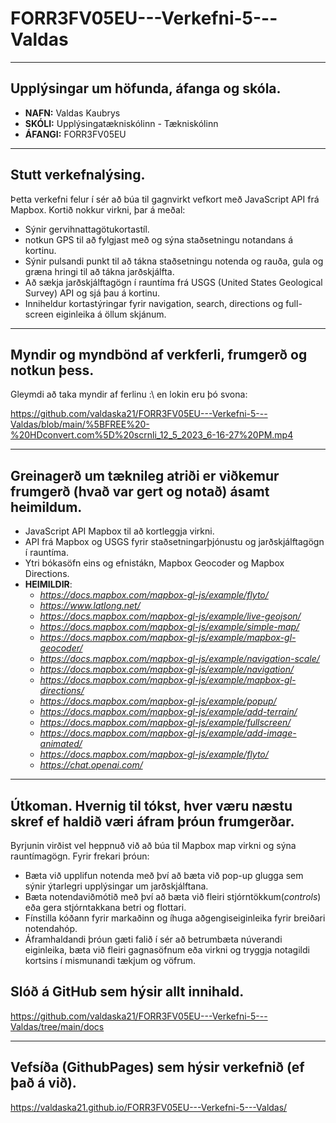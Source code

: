 # FORR3FV05EU---Verkefni-5---Valdas
---
## Upplýsingar um höfunda, áfanga og skóla.
- **NAFN:** Valdas Kaubrys  
- **SKÓLI:** Upplýsingatækniskólinn - Tækniskólinn  
- **ÁFANGI:** FORR3FV05EU  
---
## Stutt verkefnalýsing.
Þetta verkefni felur í sér að búa til gagnvirkt vefkort með JavaScript API frá Mapbox. Kortið nokkur virkni, þar á meðal:
- Sýnir gervihnattagötukortastíl.
- notkun GPS til að fylgjast með og sýna staðsetningu notandans á kortinu.
- Sýnir pulsandi punkt til að tákna staðsetningu notenda og rauða, gula og græna hringi til að tákna jarðskjálfta.
- Að sækja jarðskjálftagögn í rauntíma frá USGS (United States Geological Survey) API og sjá þau á kortinu.
- Inniheldur kortastýringar fyrir navigation, search, directions og full-screen eiginleika á öllum skjánum.

---
## Myndir og myndbönd af verkferli, frumgerð og notkun þess.

Gleymdi að taka myndir af ferlinu :\  en lokin eru þó svona:

https://github.com/valdaska21/FORR3FV05EU---Verkefni-5---Valdas/blob/main/%5BFREE%20-%20HDconvert.com%5D%20scrnli_12_5_2023_6-16-27%20PM.mp4 

---
## Greinagerð um tæknileg atriði er viðkemur frumgerð (hvað var gert og notað) ásamt heimildum.

- JavaScript API Mapbox til að kortleggja virkni.
- API frá Mapbox og USGS fyrir staðsetningarþjónustu og jarðskjálftagögn í rauntíma.
- Ytri bókasöfn eins og efnistákn, Mapbox Geocoder og Mapbox Directions.
- **HEIMILDIR**:
  - *https://docs.mapbox.com/mapbox-gl-js/example/flyto/*
  - *https://www.latlong.net/*
  - *https://docs.mapbox.com/mapbox-gl-js/example/live-geojson/*
  - *https://docs.mapbox.com/mapbox-gl-js/example/simple-map/*
  - *https://docs.mapbox.com/mapbox-gl-js/example/mapbox-gl-geocoder/*
  - *https://docs.mapbox.com/mapbox-gl-js/example/navigation-scale/*
  - *https://docs.mapbox.com/mapbox-gl-js/example/navigation/*
  - *https://docs.mapbox.com/mapbox-gl-js/example/mapbox-gl-directions/*
  - *https://docs.mapbox.com/mapbox-gl-js/example/popup/*
  - *https://docs.mapbox.com/mapbox-gl-js/example/add-terrain/*
  - *https://docs.mapbox.com/mapbox-gl-js/example/fullscreen/*
  - *https://docs.mapbox.com/mapbox-gl-js/example/add-image-animated/*
  - *https://docs.mapbox.com/mapbox-gl-js/example/flyto/*
  - *https://chat.openai.com/*

---
## Útkoman. Hvernig til tókst, hver væru næstu skref ef haldið væri áfram þróun frumgerðar.

Byrjunin virðist vel heppnuð við að búa til Mapbox map virkni og sýna rauntímagögn. Fyrir frekari þróun:

- Bæta við upplifun notenda með því að bæta við pop-up glugga sem sýnir ýtarlegri upplýsingar um jarðskjálftana.
- Bæta notendaviðmótið með því að bæta við fleiri stjórntökkum(*controls*) eða gera stjórntakkana betri og flottari.
- Fínstilla kóðann fyrir markaðinn og íhuga aðgengiseiginleika fyrir breiðari notendahóp.
- Áframhaldandi þróun gæti falið í sér að betrumbæta núverandi eiginleika, bæta við fleiri gagnasöfnum eða virkni og tryggja notagildi kortsins í mismunandi tækjum og vöfrum.

## Slóð á GitHub sem hýsir allt innihald.

https://github.com/valdaska21/FORR3FV05EU---Verkefni-5---Valdas/tree/main/docs

---
## Vefsíða (GithubPages) sem hýsir verkefnið (ef það á við).
https://valdaska21.github.io/FORR3FV05EU---Verkefni-5---Valdas/

